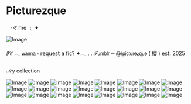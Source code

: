 # Picturezque
‎ ‎ ‎ · ‎𑣲 𝗆𝖾 ﹔‎ ✦ 

   ![Image](https://github.com/user-attachments/assets/50598a02-7141-409d-bbbe-9781664ee97e)

‎𝜗𝒞 𓂃 𝗐𝖺𝗇𝗇𝖺 ༝ 𝗋𝖾𝗊𝗎𝖾𝗌𝗍 𝖺 𝖿𝗂𝖼? ✦𓂃 . . 𝒯𝗎𝗆𝖻𝗅𝗋 ─ @/𝗉𝗂𝖼𝗍𝗎𝗋𝖾𝗓𝗊𝗎𝖾 ( 櫻 ) 𝖾𝗌𝗍. 2025


ℳy collection

![Image](https://github.com/user-attachments/assets/a5f44fb8-bb3c-4b1a-8dac-86e6b167364b)
![Image](https://github.com/user-attachments/assets/991d7721-9539-4ac5-89dc-9fcf1ee1412c)
![Image](https://github.com/user-attachments/assets/8e3939a5-c54e-4a6c-a901-dc7a43204f30)
![Image](https://github.com/user-attachments/assets/e68cc32a-30b0-4fde-862d-a4d0be0eebba)
![Image](https://github.com/user-attachments/assets/3cd4fa62-4f56-4b6f-9781-9237e85e0117)
![Image](https://github.com/user-attachments/assets/cb5f4673-3fc7-4080-9919-f1b255dadbc4)
![Image](https://github.com/user-attachments/assets/8b193c30-9aea-466a-a9af-9ed021ad8d35)
![Image](https://github.com/user-attachments/assets/476d85fb-42e6-4b9f-9612-394003c9a3ca)
![Image](https://github.com/user-attachments/assets/c121e23e-5fd5-4201-b499-e39945686581)
![Image](https://github.com/user-attachments/assets/5a8895b3-9b61-48c5-b6e7-1d24b79eeee9)
![Image](https://github.com/user-attachments/assets/207d5401-242e-471b-aa8e-59967020f4b2)
![Image](https://github.com/user-attachments/assets/6e43e19b-a5c5-4969-a402-550dc35267f3)
![Image](https://github.com/user-attachments/assets/36b7181b-1b14-4167-9b18-8addcecf4261)
![Image](https://github.com/user-attachments/assets/fe963c69-b4b8-45f9-8fcb-32fd46ffa5ef)
![Image](https://github.com/user-attachments/assets/beaaf110-5132-4376-94b1-2182bb768aa8)
![Image](https://github.com/user-attachments/assets/3dd3299a-19d1-4f50-9809-3396d54a81db)
![Image](https://github.com/user-attachments/assets/837e2e5d-14b2-4c41-8e2a-ac31b1f38c1d)
![Image](https://github.com/user-attachments/assets/18fc6a8c-97b8-4b20-8759-983fac09eea3)
![Image](https://github.com/user-attachments/assets/cec00e21-bc2d-46b8-91ed-430ca389a901)
![Image](https://github.com/user-attachments/assets/a8151761-8826-49dc-b2bf-21bbae955d8f)
![Image](https://github.com/user-attachments/assets/3a44e59b-64e8-4395-8c48-eae84c440c83)
![Image](https://github.com/user-attachments/assets/ad42c28c-73e1-40a3-a2ce-ebdde0547998)
![Image](https://github.com/user-attachments/assets/1768b11a-2ad3-4136-8d72-830303818b2c)
![Image](https://github.com/user-attachments/assets/f34f0b38-3b5f-425a-a256-8f0e030afa7a)
